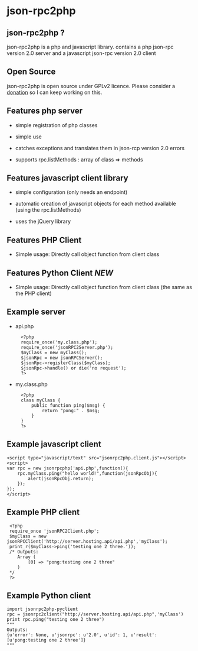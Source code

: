 json-rpc2php
============
json-rpc2php ?
--------------

json-rpc2php is a php and javascript library.
contains a php json-rpc version 2.0 server and a javascript json-rpc version 2.0 client

Open Source
------------

json-rpc2php is open source under GPLv2 licence. Please consider a [donation](https://www.paypal.com/cgi-bin/webscr?cmd=_donations&business=J8RZGZC5WPZDU&lc=BE&item_name=Subutux&item_number=TRANSRSS&currency_code=EUR&bn=PP%2dDonationsBF%3abtn_donateCC_LG%2egif%3aNonHosted) so I can keep working on this.

Features php server
--------------------
* simple registration of php classes

* simple use

* catches exceptions and translates them in json-rcp version 2.0 errors

* supports rpc.listMethods : array of class => methods


Features javascript client library
----------------------------------
* simple configuration (only needs an endpoint)

* automatic creation of javascript objects for each method available (using the rpc.listMethods)

* uses the jQuery library

Features PHP Client 
-------------------------
* Simple usage: Directly call object function from client class

Features Python Client *NEW*
----------------------------
* Simple usage: Directly call object function from client class (the same as the PHP client)


Example server
--------------
* api.php

		<?php
		require_once('my.class.php');
		require_once('jsonRPC2Server.php');
		$myClass = new myClass();
		$jsonRpc = new jsonRPCServer();
		$jsonRpc->registerClass($myClass);
		$jsonRpc->handle() or die('no request');
		?>

* my.class.php

		<?php
		class myClass {
			public function ping($msg) {
				return "pong:" . $msg;
			}
		}
		?>

Example javascript client
------------------------

	<script type="javascript/text" src="jsonrpc2php.client.js"></script>
	<script>
	var rpc = new jsonrpcphp('api.php',function(){
		rpc.myClass.ping("hello world!",function(jsonRpcObj){
			alert(jsonRpcObj.return);
		});
	});
	</script>
Example PHP client
------------------

	 <?php
	 require_once 'jsonRPC2Client.php';
	 $myClass = new jsonRPCClient('http://server.hosting.api/api.php','myClass');
	 print_r($myClass->ping('testing one 2 three.'));
	 /* Outputs:
	 	Array (
	 		[0] => "pong:testing one 2 three"
	 	)
	 */
	 ?>
Example Python client
---------------------

	import jsonrpc2php-pyclient
	rpc = jsonrpc2client("http://server.hosting.api/api.php",'myClass')
	print rpc.ping("testing one 2 three")
	"""
	Outputs:
	{u'error': None, u'jsonrpc': u'2.0', u'id': 1, u'result': [u'pong:testing one 2 three']}
	"""
	
